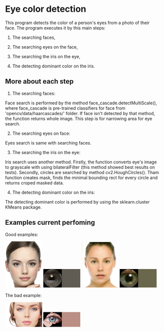 # Eye color detection

This program detects the color of a person's eyes from a photo of their face. The program executes it by this main steps:

1. The searching faces,

2. The searching eyes on the face,

3. The searching the iris on the eye,

4. The detecting dominant color on the iris.


## More about each step

1. The searching faces:

Face search is performed by the method face_cascade.detectMultiScale(), where face_cascade is pre-trained classifiers for face from 'opencv/data/haarcascades/' folder. If face isn't detected by that method, the function returns whole image.
This step is for narrowing area for eye search. 

2. The searching eyes on face:

Eyes search is same with searching faces.

3. The searching the iris on the eye:

Iris search uses another method. Firstly, the function converts eye's image to grayscale with using bilateralFilter (this method showed best results on tests). Secondly, circles are searched by method cv2.HoughCircles(). Tham function creates mask, finds the minimal bounding rect for every circle and returns croped masked data.

4. The detecting dominant color on the iris:

The detecting dominant color is performed by using the sklearn.cluster KMeans package.


## Examples current perfoming

Good examples:

<img src="https://github.com/AleksAllav/detectEyesColor/blob/master/pictures/faces/face1.jpg" width="120">
<img src="https://github.com/AleksAllav/detectEyesColor/blob/master/pictures/eyeColors/face1_eye2_grey_iris0_dominantEyeColor.jpg" width="120">

<img src="https://github.com/AleksAllav/detectEyesColor/blob/master/pictures/faces/face2.jpg" width="120">
<img src="https://github.com/AleksAllav/detectEyesColor/blob/master/pictures/eyeColors/face2_eye2_grey_iris0_dominantEyeColor.jpg" width="120">

The bad example:

<img src="https://github.com/AleksAllav/detectEyesColor/blob/master/pictures/faces/face3.jpg" width="120">
<img src="https://github.com/AleksAllav/detectEyesColor/blob/master/pictures/eyeColors/face3_eye2_grey_iris0_dominantEyeColor.jpg" width="120">


